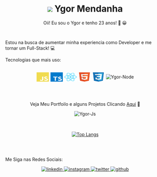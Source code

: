 <h1 align="center"><img height="25" src="icons/Rocket.ico"/> Ygor Mendanha </h1>

<p align="center">
Oii! Eu sou o Ygor e tenho 23 anos! 👋 😀 
</p>
<br>

<p>

Estou na busca de aumentar minha experiencia como Developer e me tornar um Full-Stack! 💻 

Tecnologias que mais uso:
</p>

<div align="center"><br>
  <img align="center" alt="Ygor-Js" height="30" width="40" src="https://raw.githubusercontent.com/devicons/devicon/master/icons/javascript/javascript-plain.svg">
  <img align="center" alt="Ygor-Ts" height="30" width="40" src="https://raw.githubusercontent.com/devicons/devicon/master/icons/typescript/typescript-plain.svg">
  <img align="center" alt="Ygor-React" height="30" width="40" src="https://raw.githubusercontent.com/devicons/devicon/master/icons/react/react-original.svg">
  <img align="center" alt="Ygor-HTML" height="30" width="40" src="https://raw.githubusercontent.com/devicons/devicon/master/icons/html5/html5-original.svg">
  <img align="center" alt="Ygor-CSS" height="30" width="40" src="https://raw.githubusercontent.com/devicons/devicon/master/icons/css3/css3-original.svg">
  <img align="center" alt="Ygor-Node" height="30" width="40" src="https://cdn.jsdelivr.net/gh/devicons/devicon/icons/nodejs/nodejs-original.svg"/>
</div>

<br><br>

<p align="center" >Veja Meu Portfoilo e alguns Projetos Clicando <a href="https://ygormendanha.github.io/Portfolio/">Aqui</a> 🚀
</p>
<div align="center">
<img alt="Ygor-Js" height="100" width="100" src="https://i.picasion.com/pic92/027abdd8064c7fc85b67ed1a662f20ee.gif">

</div>
<br/><br/>



<div align="center">

[![Top Langs](https://github-readme-stats.vercel.app/api/top-langs/?username=YgorMendanha&langs_count=4&card_width=500&title_color=ea7af4&text_color=ea7af4&bg_color=1B0D3C)](https://github.com/anuraghazra/github-readme-stats)

</div>

<br/><br/>
 
<p>
Me Siga nas Redes Sociais: 
</p>

<p align="center">
    <a href="https://www.linkedin.com/in/ygormendanha"/>
        <img alt="linkedin" src="https://img.shields.io/badge/linkedin-%230077B5.svg?&style=for-the-badge&logo=linkedin&logoColor=white&link=mailto:https://www.linkedin.com/in/ygormendanha/">
    </a>
  <a href="https://www.instagram.com/_oygorguimaraes/">
        <img alt="instagram" src="https://img.shields.io/badge/Instagram-E4405F?style=for-the-badge&logo=instagram&logoColor=white">
    </a>
    <a href="https://twitter.com/oTalDoPatolino">
    <img alt="twitter" src="https://img.shields.io/twitter/follow/oTalDoPatolino?color=1DA1F2&logo=twitter&style=for-the-badge&label=twitter" />
  </a>
    <a href="https://github.com/YgorMendanha">
    <img alt="github" src="https://img.shields.io/github/followers/YgorMendanha?color=181717&logo=github&style=for-the-badge&label=github" />
  </a>
</p>
